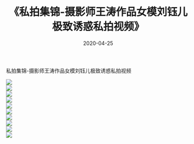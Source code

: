 ﻿---
layout: post
title:  《私拍集锦-摄影师王涛作品女模刘钰儿极致诱惑私拍视频》
date:   2020-04-25
img: http://imgx.orgx.ga/漏D/网络美图/2020/私拍集锦-摄影师王涛作品女模刘钰儿极致诱惑私拍视频/000.jpg
categories: [美女, 清纯, 唯美]
---

私拍集锦-摄影师王涛作品女模刘钰儿极致诱惑私拍视频

  ![](http://imgx.orgx.ga/漏D/网络美图/2020/私拍集锦-摄影师王涛作品女模刘钰儿极致诱惑私拍视频/001.jpg) <br> ![](http://imgx.orgx.ga/漏D/网络美图/2020/私拍集锦-摄影师王涛作品女模刘钰儿极致诱惑私拍视频/002.jpg) <br> ![](http://imgx.orgx.ga/漏D/网络美图/2020/私拍集锦-摄影师王涛作品女模刘钰儿极致诱惑私拍视频/003.jpg) <br> ![](http://imgx.orgx.ga/漏D/网络美图/2020/私拍集锦-摄影师王涛作品女模刘钰儿极致诱惑私拍视频/004.jpg) <br> ![](http://imgx.orgx.ga/漏D/网络美图/2020/私拍集锦-摄影师王涛作品女模刘钰儿极致诱惑私拍视频/005.jpg) <br> ![](http://imgx.orgx.ga/漏D/网络美图/2020/私拍集锦-摄影师王涛作品女模刘钰儿极致诱惑私拍视频/006.jpg) <br> ![](http://imgx.orgx.ga/漏D/网络美图/2020/私拍集锦-摄影师王涛作品女模刘钰儿极致诱惑私拍视频/007.jpg) <br> ![](http://imgx.orgx.ga/漏D/网络美图/2020/私拍集锦-摄影师王涛作品女模刘钰儿极致诱惑私拍视频/008.jpg) <br> ![](http://imgx.orgx.ga/漏D/网络美图/2020/私拍集锦-摄影师王涛作品女模刘钰儿极致诱惑私拍视频/009.jpg) <br> ![](http://imgx.orgx.ga/漏D/网络美图/2020/私拍集锦-摄影师王涛作品女模刘钰儿极致诱惑私拍视频/010.jpg) <br>